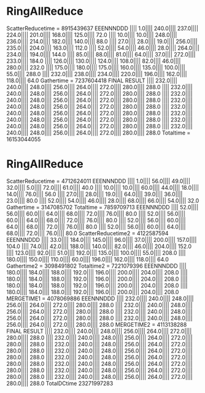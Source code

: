 # RingAllReduce

ScatterReducetime = 8915439637
EEENNNDDD
|||| 1.0|||| 240.0|||| 237.0|||| 224.0|||| 201.0|||| 168.0|||| 125.0|||| 72.0
|||| 10.0|||| 10.0|||| 248.0|||| 236.0|||| 214.0|||| 182.0|||| 140.0|||| 88.0
|||| 27.0|||| 28.0|||| 19.0|||| 256.0|||| 235.0|||| 204.0|||| 163.0|||| 112.0
|||| 52.0|||| 54.0|||| 46.0|||| 28.0|||| 264.0|||| 234.0|||| 194.0|||| 144.0
|||| 85.0|||| 88.0|||| 81.0|||| 64.0|||| 37.0|||| 272.0|||| 233.0|||| 184.0
|||| 126.0|||| 130.0|||| 124.0|||| 108.0|||| 82.0|||| 46.0|||| 280.0|||| 232.0
|||| 175.0|||| 180.0|||| 175.0|||| 160.0|||| 135.0|||| 100.0|||| 55.0|||| 288.0
|||| 232.0|||| 238.0|||| 234.0|||| 220.0|||| 196.0|||| 162.0|||| 118.0|||| 64.0
Gathertime = 7237604418
FINAL RESULT
|||| 232.0|||| 240.0|||| 248.0|||| 256.0|||| 264.0|||| 272.0|||| 280.0|||| 288.0
|||| 232.0|||| 240.0|||| 248.0|||| 256.0|||| 264.0|||| 272.0|||| 280.0|||| 288.0
|||| 232.0|||| 240.0|||| 248.0|||| 256.0|||| 264.0|||| 272.0|||| 280.0|||| 288.0
|||| 232.0|||| 240.0|||| 248.0|||| 256.0|||| 264.0|||| 272.0|||| 280.0|||| 288.0
|||| 232.0|||| 240.0|||| 248.0|||| 256.0|||| 264.0|||| 272.0|||| 280.0|||| 288.0
|||| 232.0|||| 240.0|||| 248.0|||| 256.0|||| 264.0|||| 272.0|||| 280.0|||| 288.0
|||| 232.0|||| 240.0|||| 248.0|||| 256.0|||| 264.0|||| 272.0|||| 280.0|||| 288.0
|||| 232.0|||| 240.0|||| 248.0|||| 256.0|||| 264.0|||| 272.0|||| 280.0|||| 288.0
Totaltime = 16153044055


# RingAllReduce

ScatterReducetime = 4712624011
EEENNNDDD
|||| 1.0|||| 56.0|||| 49.0|||| 32.0|||| 5.0|||| 72.0|||| 61.0|||| 40.0
|||| 10.0|||| 10.0|||| 60.0|||| 44.0|||| 18.0|||| 14.0|||| 76.0|||| 56.0
|||| 27.0|||| 28.0|||| 19.0|||| 64.0|||| 39.0|||| 36.0|||| 23.0|||| 80.0
|||| 52.0|||| 54.0|||| 46.0|||| 28.0|||| 68.0|||| 66.0|||| 54.0|||| 32.0
Gathertime = 3147085702
Totaltime = 7859709713
EEENNNDDD
|||| 52.0|||| 56.0|||| 60.0|||| 64.0|||| 68.0|||| 72.0|||| 76.0|||| 80.0
|||| 52.0|||| 56.0|||| 60.0|||| 64.0|||| 68.0|||| 72.0|||| 76.0|||| 80.0
|||| 52.0|||| 56.0|||| 60.0|||| 64.0|||| 68.0|||| 72.0|||| 76.0|||| 80.0
|||| 52.0|||| 56.0|||| 60.0|||| 64.0|||| 68.0|||| 72.0|||| 76.0|||| 80.0
ScatterReducetime2 = 4122587594
EEENNNDDD
|||| 33.0|||| 184.0|||| 145.0|||| 96.0|||| 37.0|||| 200.0|||| 157.0|||| 104.0
|||| 74.0|||| 42.0|||| 188.0|||| 140.0|||| 82.0|||| 46.0|||| 204.0|||| 152.0
|||| 123.0|||| 92.0|||| 51.0|||| 192.0|||| 135.0|||| 100.0|||| 55.0|||| 208.0
|||| 180.0|||| 150.0|||| 110.0|||| 60.0|||| 196.0|||| 162.0|||| 118.0|||| 64.0
Gathertime2 = 3098491802
Totaltime2 = 7221079396
EEENNNDDD
|||| 180.0|||| 184.0|||| 188.0|||| 192.0|||| 196.0|||| 200.0|||| 204.0|||| 208.0
|||| 180.0|||| 184.0|||| 188.0|||| 192.0|||| 196.0|||| 200.0|||| 204.0|||| 208.0
|||| 180.0|||| 184.0|||| 188.0|||| 192.0|||| 196.0|||| 200.0|||| 204.0|||| 208.0
|||| 180.0|||| 184.0|||| 188.0|||| 192.0|||| 196.0|||| 200.0|||| 204.0|||| 208.0
MERGETIME1 = 4078069886
EEENNNDDD
|||| 232.0|||| 240.0|||| 248.0|||| 256.0|||| 264.0|||| 272.0|||| 280.0|||| 288.0
|||| 232.0|||| 240.0|||| 248.0|||| 256.0|||| 264.0|||| 272.0|||| 280.0|||| 288.0
|||| 232.0|||| 240.0|||| 248.0|||| 256.0|||| 264.0|||| 272.0|||| 280.0|||| 288.0
|||| 232.0|||| 240.0|||| 248.0|||| 256.0|||| 264.0|||| 272.0|||| 280.0|||| 288.0
MERGETIME2 = 4113138288
FINAL RESULT
|||| 232.0|||| 240.0|||| 248.0|||| 256.0|||| 264.0|||| 272.0|||| 280.0|||| 288.0
|||| 232.0|||| 240.0|||| 248.0|||| 256.0|||| 264.0|||| 272.0|||| 280.0|||| 288.0
|||| 232.0|||| 240.0|||| 248.0|||| 256.0|||| 264.0|||| 272.0|||| 280.0|||| 288.0
|||| 232.0|||| 240.0|||| 248.0|||| 256.0|||| 264.0|||| 272.0|||| 280.0|||| 288.0
|||| 232.0|||| 240.0|||| 248.0|||| 256.0|||| 264.0|||| 272.0|||| 280.0|||| 288.0
|||| 232.0|||| 240.0|||| 248.0|||| 256.0|||| 264.0|||| 272.0|||| 280.0|||| 288.0
|||| 232.0|||| 240.0|||| 248.0|||| 256.0|||| 264.0|||| 272.0|||| 280.0|||| 288.0
|||| 232.0|||| 240.0|||| 248.0|||| 256.0|||| 264.0|||| 272.0|||| 280.0|||| 288.0
TotalDCtime 23271997283
